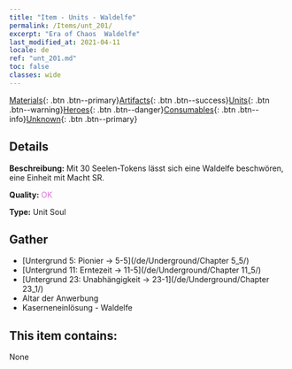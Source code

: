 ```yaml
---
title: "Item - Units - Waldelfe"
permalink: /Items/unt_201/
excerpt: "Era of Chaos  Waldelfe"
last_modified_at: 2021-04-11
locale: de
ref: "unt_201.md"
toc: false
classes: wide
---
```

 [Materials](/de/Items/){: .btn .btn--primary}[Artifacts](/de/Items/Artifacts/){: .btn .btn--success}[Units](/de/Items/Units/){: .btn .btn--warning}[Heroes](/de/Items/Heroes/){: .btn .btn--danger}[Consumables](/de/Items/Consumables/){: .btn .btn--info}[Unknown](/de/Items/Unknown/){: .btn .btn--primary}

## Details
 **Beschreibung:** Mit 30 Seelen-Tokens lässt sich eine Waldelfe beschwören, eine Einheit mit Macht SR.

 **Quality:** <span style="color: #DA70D6">OK</span>

 **Type:** Unit Soul

## Gather

*    [Untergrund 5: Pionier -> 5-5](/de/Underground/Chapter 5_5/) 
*    [Untergrund 11: Erntezeit -> 11-5](/de/Underground/Chapter 11_5/) 
*    [Untergrund 23: Unabhängigkeit -> 23-1](/de/Underground/Chapter 23_1/) 
*    Altar der Anwerbung 
*    Kaserneneinlösung - Waldelfe 

## This item contains:

  None

